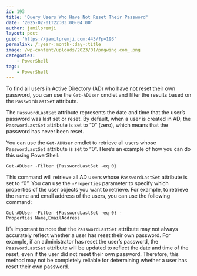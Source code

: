 ```yaml
---
id: 193
title: 'Query Users Who Have Not Reset Their Password'
date: '2025-02-01T22:03:00-04:00'
author: jamilpremji
layout: post
guid: 'https://jamilpremji.com:443/?p=193'
permalink: /:year-:month-:day-:title
image: /wp-content/uploads/2023/01/pngwing.com_.png
categories:
    - PowerShell
tags:
    - PowerShell
---
```


To find all users in Active Directory (AD) who have not reset their own password, you can use the `Get-ADUser` cmdlet and filter the results based on the `PasswordLastSet` attribute.

The `PasswordLastSet` attribute represents the date and time that the user’s password was last set or reset. By default, when a user is created in AD, the `PasswordLastSet` attribute is set to “0” (zero), which means that the password has never been reset.

You can use the `Get-ADUser` cmdlet to retrieve all users whose `PasswordLastSet` attribute is set to “0”. Here’s an example of how you can do this using PowerShell:

```
Get-ADUser -Filter {PasswordLastSet -eq 0}
```

This command will retrieve all AD users whose `PasswordLastSet` attribute is set to “0”. You can use the `-Properties` parameter to specify which properties of the user objects you want to retrieve. For example, to retrieve the name and email address of the users, you can use the following command:

```
Get-ADUser -Filter {PasswordLastSet -eq 0} -Properties Name,EmailAddress
```

It’s important to note that the `PasswordLastSet` attribute may not always accurately reflect whether a user has reset their own password. For example, if an administrator has reset the user’s password, the `PasswordLastSet` attribute will be updated to reflect the date and time of the reset, even if the user did not reset their own password. Therefore, this method may not be completely reliable for determining whether a user has reset their own password.